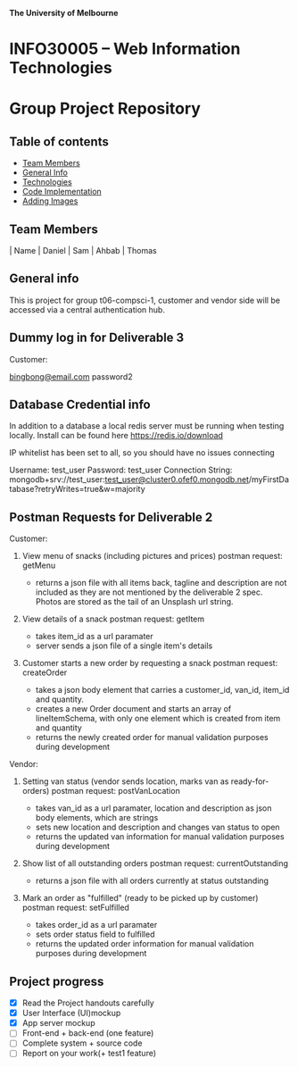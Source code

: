 **The University of Melbourne**

# INFO30005 – Web Information Technologies

# Group Project Repository

## Table of contents

-   [Team Members](#team-members)
-   [General Info](#general-info)
-   [Technologies](#technologies)
-   [Code Implementation](#code-implementation)
-   [Adding Images](#adding-images)

## Team Members

| Name
| Daniel
| Sam
| Ahbab
| Thomas

## General info

This is project for group t06-compsci-1, customer and vendor side will be accessed via a central authentication hub.

## Dummy log in for Deliverable 3

Customer:

bingbong@email.com
password2

## Database Credential info

In addition to a database a local redis server must be running when testing locally.
Install can be found here https://redis.io/download

IP whitelist has been set to all, so you should have no issues connecting

Username: test_user
Password: test_user
Connection String:
mongodb+srv://test_user:test_user@cluster0.ofef0.mongodb.net/myFirstDatabase?retryWrites=true&w=majority

## Postman Requests for Deliverable 2

Customer:

1. View menu of snacks (including pictures and prices)
   postman request: getMenu

    - returns a json file with all items back, tagline and description are not included as they are not mentioned by the
      deliverable 2 spec. Photos are stored as the tail of an Unsplash url string.

2. View details of a snack
   postman request: getItem

    - takes item_id as a url paramater
    - server sends a json file of a single item's details

3. Customer starts a new order by requesting a snack
   postman request: createOrder
    - takes a json body element that carries a customer_id, van_id, item_id and quantity.
    - creates a new Order document and starts an array of lineItemSchema, with only one element which is created from item and quantity
    - returns the newly created order for manual validation purposes during development

Vendor:

1. Setting van status (vendor sends location, marks van as ready-for-orders)
   postman request: postVanLocation
    - takes van_id as a url paramater, location and description as json body elements, which are strings
    - sets new location and description and changes van status to open
    - returns the updated van information for manual validation purposes during development
2. Show list of all outstanding orders
   postman request: currentOutstanding

    - returns a json file with all orders currently at status outstanding

3. Mark an order as "fulfilled" (ready to be picked up by customer)
   postman request: setFulfilled
    - takes order_id as a url paramater
    - sets order status field to fulfilled
    - returns the updated order information for manual validation purposes during development

## Project progress

-   [x] Read the Project handouts carefully
-   [x] User Interface (UI)mockup
-   [x] App server mockup
-   [ ] Front-end + back-end (one feature)
-   [ ] Complete system + source code
-   [ ] Report on your work(+ test1 feature)
